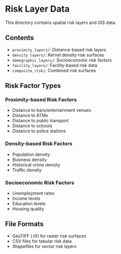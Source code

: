 # Risk Layer Data

This directory contains spatial risk layers and GIS data.

## Contents

- `proximity_layers/`: Distance-based risk layers
- `density_layers/`: Kernel density risk surfaces
- `demographic_layers/`: Socioeconomic risk factors
- `facility_layers/`: Facility-based risk data
- `composite_risk/`: Combined risk surfaces

## Risk Factor Types

### Proximity-based Risk Factors
- Distance to bars/entertainment venues
- Distance to ATMs
- Distance to public transport
- Distance to schools
- Distance to police stations

### Density-based Risk Factors  
- Population density
- Business density
- Historical crime density
- Traffic density

### Socioeconomic Risk Factors
- Unemployment rates
- Income levels
- Education levels
- Housing quality

## File Formats

- GeoTIFF (.tif) for raster risk surfaces
- CSV files for tabular risk data
- Shapefiles for vector risk layers
